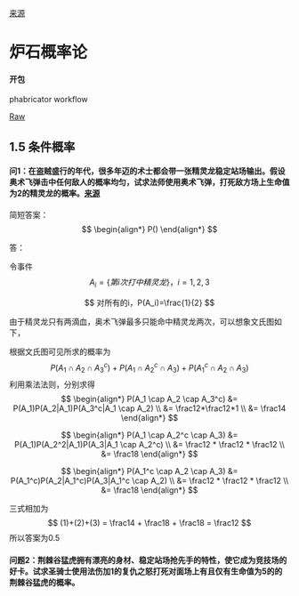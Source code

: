 [来源](http://webcache.googleusercontent.com/search?q=cache:2VYZT1RWWq0J:nga.178.com/read.php%3Ftid%3D7891044+&cd=5&hl=zh-CN&ct=clnk&gl=us)

# 炉石概率论

#### 开包

phabricator workflow

[Raw](https://gist.github.com/sekimura/6367366/raw/9b272f01a83e852c925260ca1742f34df51a09df/gistfile1.md)

## 1.5 条件概率

#### 问1：在盗贼盛行的年代，很多年迈的术士都会带一张精灵龙稳定站场输出。假设奥术飞弹击中任何敌人的概率均匀，试求法师使用奥术飞弹，打死敌方场上生命值为2的精灵龙的概率。[来源](http://webcache.googleusercontent.com/search?q=cache:2VYZT1RWWq0J:nga.178.com/read.php%3Ftid%3D7891044+&cd=5&hl=zh-CN&ct=clnk&gl=us)

简短答案：
$$
\begin{align*}
P()
\end{align*}
$$


答：

令事件
$$
A_i = \{第i次打中精灵龙\}，i=1,2,3
$$

$$
对所有的i，P(A_i)=\frac{1}{2}
$$

由于精灵龙只有两滴血，奥术飞弹最多只能命中精灵龙两次，可以想象文氏图如下，



根据文氏图可见所求的概率为
$$
P(A_1 \cap A_2 \cap A_3^c)+P(A_1 \cap A_2^c \cap A_3)+P(A_1^c \cap A_2 \cap A_3)
$$
利用乘法法则，分别求得
$$
\begin{align*}
P(A_1 \cap A_2 \cap A_3^c) &= P(A_1)P(A_2|A_1)P(A_3^c|A_1 \cap A_2) \\
&= \frac12*\frac12*1 \\
&= \frac14
\end{align*}
$$

$$
\begin{align*}
P(A_1 \cap A_2^c \cap A_3)
&= P(A_1)P(A_2^2|A_1)P(A_3|A_1 \cap A_2^c) \\
&= \frac12 * \frac12 * \frac12 \\
&= \frac18
\end{align*}
$$

$$
\begin{align*}
P(A_1^c \cap A_2 \cap A_3)
&= P(A_1^c)P(A_2|A_1^c)P(A_3|A_1^c \cap A_2) \\
&= \frac12 * \frac12 * \frac12 \\
&= \frac18
\end{align*}
$$

三式相加为
$$
(1)+(2)+(3) = \frac14 + \frac18 + \frac18 = \frac12
$$
所以答案为0.5

#### 问题2：荆棘谷猛虎拥有漂亮的身材、稳定站场抢先手的特性，使它成为竞技场的好卡。试求圣骑士使用法伤加1的复仇之怒打死对面场上有且仅有生命值为5的的荆棘谷猛虎的概率。



